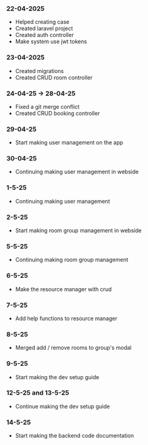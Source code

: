 ### 22-04-2025
- Helped creating case
- Created laravel project
- Created auth controller
- Make system use jwt tokens

### 23-04-2025
- Created migrations
- Created CRUD room controller

### 24-04-25 -> 28-04-25
- Fixed a git merge conflict
- Created CRUD booking controller

### 29-04-25
- Start making user management on the app

### 30-04-25
- Continuing making user management in webside

### 1-5-25
- Continuing making user management

### 2-5-25
- Start making room group management in webside

### 5-5-25
- Continuing making room group management

### 6-5-25
- Make the resource manager with crud

### 7-5-25
- Add help functions to resource manager

### 8-5-25
- Merged add / remove rooms to group's modal

### 9-5-25
- Start making the dev setup guide

### 12-5-25 and 13-5-25
- Continue making the dev setup guide

### 14-5-25
- Start making the backend code documentation
